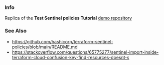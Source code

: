 ### Info

Replica of the __Test Sentinel policies Tutorial__ [demo repository](https://github.com/hashicorp/learn-sentinel-write-policy)

### See Also

  * https://github.com/hashicorp/terraform-sentinel-policies/blob/main/README.md
  * https://stackoverflow.com/questions/65775277/sentinel-import-inside-terraform-cloud-confusion-key-find-resources-doesnt-s

